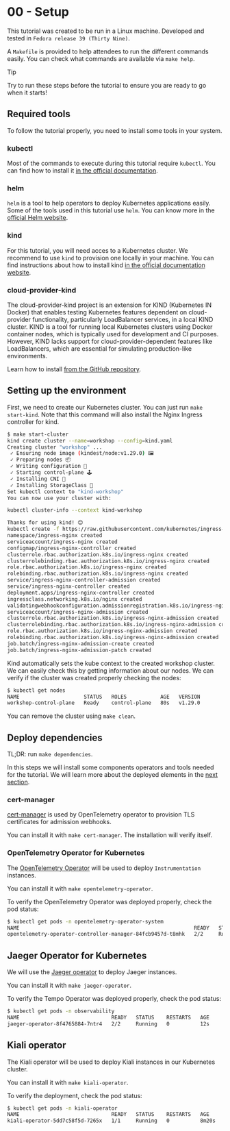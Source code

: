 # 00 - Setup

This tutorial was created to be run in a Linux machine. Developed and tested in `Fedora release 39 (Thirty Nine)`.

A `Makefile` is provided to help attendees to run the different commands easily. You can check what commands are available via `make help`.

> [!TIP]
> Try to run these steps before the tutorial to ensure you are ready to go when it starts!


## Required tools
To follow the tutorial properly, you need to install some tools in your system.

### kubectl

Most of the commands to execute during this tutorial require `kubectl`. You can find how to install it [in the official documentation](https://kubernetes.io/docs/tasks/tools/install-kubectl-linux/#install-kubectl-binary-with-curl-on-linux).

### helm
`helm` is a tool to help operators to deploy Kubernetes applications easily. Some of the tools used in this tutorial use `helm`. You can know more in the [official Helm website](https://helm.sh/).

### kind

For this tutorial, you will need acces to a Kubernetes cluster. We recommend to use `kind` to provision one locally in your machine. You can find instructions about how to install kind [in the official documentation website](https://kind.sigs.k8s.io/docs/user/quick-start/).

### cloud-provider-kind
The cloud-provider-kind project is an extension for KIND (Kubernetes IN Docker) that enables testing Kubernetes features dependent on cloud-provider functionality, particularly LoadBalancer services, in a local KIND cluster. KIND is a tool for running local Kubernetes clusters using Docker container nodes, which is typically used for development and CI purposes. However, KIND lacks support for cloud-provider-dependent features like LoadBalancers, which are essential for simulating production-like environments.

Learn how to install [from the GitHub repository](https://github.com/kubernetes-sigs/cloud-provider-kind).

## Setting up the environment
First, we need to create our Kubernetes cluster. You can just run `make start-kind`. Note that this command will also install the Nginx Ingress controller for kind.

```sh
$ make start-cluster
kind create cluster --name=workshop --config=kind.yaml
Creating cluster "workshop" ...
 ✓ Ensuring node image (kindest/node:v1.29.0) 🖼 
 ✓ Preparing nodes 📦  
 ✓ Writing configuration 📜 
 ✓ Starting control-plane 🕹️ 
 ✓ Installing CNI 🔌 
 ✓ Installing StorageClass 💾 
Set kubectl context to "kind-workshop"
You can now use your cluster with:

kubectl cluster-info --context kind-workshop

Thanks for using kind! 😊
kubectl create -f https://raw.githubusercontent.com/kubernetes/ingress-nginx/controller-v1.0.1/deploy/static/provider/kind/deploy.yaml
namespace/ingress-nginx created
serviceaccount/ingress-nginx created
configmap/ingress-nginx-controller created
clusterrole.rbac.authorization.k8s.io/ingress-nginx created
clusterrolebinding.rbac.authorization.k8s.io/ingress-nginx created
role.rbac.authorization.k8s.io/ingress-nginx created
rolebinding.rbac.authorization.k8s.io/ingress-nginx created
service/ingress-nginx-controller-admission created
service/ingress-nginx-controller created
deployment.apps/ingress-nginx-controller created
ingressclass.networking.k8s.io/nginx created
validatingwebhookconfiguration.admissionregistration.k8s.io/ingress-nginx-admission created
serviceaccount/ingress-nginx-admission created
clusterrole.rbac.authorization.k8s.io/ingress-nginx-admission created
clusterrolebinding.rbac.authorization.k8s.io/ingress-nginx-admission created
role.rbac.authorization.k8s.io/ingress-nginx-admission created
rolebinding.rbac.authorization.k8s.io/ingress-nginx-admission created
job.batch/ingress-nginx-admission-create created
job.batch/ingress-nginx-admission-patch created
```

Kind automatically sets the kube context to the created workshop cluster. We can easily check this by getting information about our nodes. We can verify if the cluster was created properly checking the nodes:

```sh
$ kubectl get nodes
NAME                     STATUS   ROLES           AGE   VERSION
workshop-control-plane   Ready    control-plane   80s   v1.29.0
```

You can remove the cluster using `make clean`.

## Deploy dependencies

TL;DR: run `make dependencies`.

In this steps we will install some components operators and tools needed for the tutorial. We will learn more about the deployed elements in the [next section](./01-infrastructure.md).

### cert-manager
[cert-manager](https://cert-manager.io/docs/) is used by OpenTelemetry operator to provision TLS certificates for admission webhooks.

You can install it with `make cert-manager`. The installation will verify itself.

### OpenTelemetry Operator for Kubernetes
The [OpenTelemetry Operator](https://github.com/open-telemetry/opentelemetry-operator) will be used to deploy `Instrumentation` instances.

You can install it with `make opentelemetry-operator`.

To verify the OpenTelemetry Operator was deployed properly, check the pod status:
```sh
$ kubectl get pods -n opentelemetry-operator-system
NAME                                                         READY   STATUS    RESTARTS   AGE
opentelemetry-operator-controller-manager-84fcb9457d-t8mhk   2/2     Running   0          20m
```

## Jaeger Operator for Kubernetes
We will use the [Jaeger operator](https://www.jaegertracing.io/docs/1.57/operator/) to deploy Jaeger instances.

You can install it with `make jaeger-operator`.

To verify the Tempo Operator was deployed properly, check the pod status:
```sh
$ kubectl get pods -n observability
NAME                              READY   STATUS    RESTARTS   AGE
jaeger-operator-8f4765884-7ntr4   2/2     Running   0          12s
```

## Kiali operator
The Kiali operator will be used to deploy Kiali instances in our Kubernetes cluster.

You can install it with `make kiali-operator`.

To verify the deployment, check the pod status:
```sh
$ kubectl get pods -n kiali-operator 
NAME                              READY   STATUS    RESTARTS   AGE
kiali-operator-5dd7c58f5d-7265x   1/1     Running   0          8m20s
```
